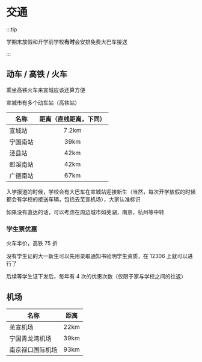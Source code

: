 # 交通

:::tip

学期末放假和开学前学校**有时**会安排免费大巴车接送

:::

## 动车 / 高铁 / 火车

乘坐高铁火车来宣城应该还算方便

宣城市有多个动车站（高铁站）

| 名称     | 距离（直线距离，下同） |
| -------- | :--------------------: |
| 宣城站   |         7.2km          |
| 宁国南站 |          39km          |
| 泾县站   |          42km          |
| 郎溪南站 |          42km          |
| 广德南站 |          67km          |

入学报道的时候，学校会有大巴车在宣城站迎接新生（当然，每次开学放假的时候都会有学校的接送车辆，包括去芜宣机场），大家认准标识

如果没有直达的话，可以考虑在周边城市如芜湖，南京，杭州等中转

### 学生票优惠

火车半价，高铁 75 折

没有学生证的大一新生可以先用录取通知书验明学生资质，在 12306 上就可以进行了

后续等学生证下发后，每年有 4 次的优惠次数（仅限于家与学校之间的往返）

## 机场

| 名称             | 距离  |
| ---------------- | :---: |
| 芜宣机场         | 22km  |
| 宁国青龙湾机场   | 39km  |
| 南京禄口国际机场 | 93km  |
